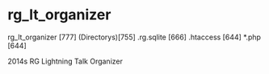 rg_lt_organizer
=========
rg_lt_organizer [777]
  (Directorys)[755]
  .rg.sqlite [666]
  .htaccess [644]
  *.php [644]
  
2014s RG Lightning Talk Organizer


